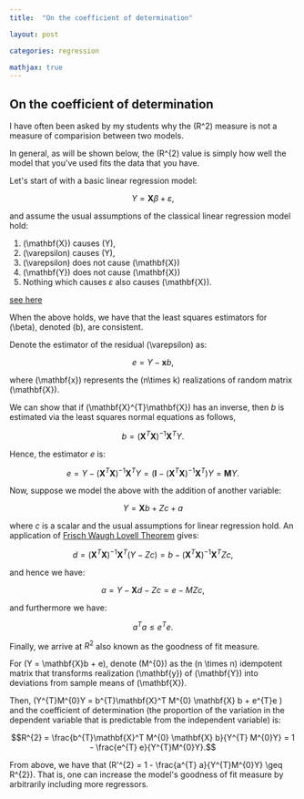 ```yaml
---
title:  "On the coefficient of determination"

layout: post

categories: regression

mathjax: true
---
```


## On the coefficient of determination


I have often been asked by my students why the \(R^2\) measure is not a measure of comparision between two models. 

In general, as will be shown below, the \(R^{2\) value is simply how well the model that you've used fits the data that you have.

Let's start of with a basic linear regression model:

$$ Y = \mathbf{X}\beta + \varepsilon, $$

and assume the usual assumptions of the classical linear regression model hold:

1. \(\mathbf{X}\) causes \(Y\),
2. \(\varepsilon\) causes \(Y\),
3. \(\varepsilon\) does not cause \(\mathbf{X}\)
4. \(\mathbf{Y}\) does not cause \(\mathbf{X}\)
5. Nothing which causes $\varepsilon$ also causes \(\mathbf{X}\).

[see here](https://stats.stackexchange.com/q/59639)


When the above holds, we have that the least squares estimators for \(\beta\), denoted \(b\), are consistent.

Denote the estimator of the residual \(\varepsilon\) as:

$$ e = Y - \mathbf{x}b,$$

where \(\mathbf{x}\) represents the \(n\times k\) realizations of random matrix \(\mathbf{X}\).

We can show that if \(\mathbf{X}^{T}\mathbf{X}\) has an inverse, then $b$ is estimated via the least squares normal equations as follows, 

$$b = (\mathbf{X}^{T}\mathbf{X})^{-1}\mathbf{X}^{T}Y.$$

Hence, the estimator $e$ is:

$$e = Y - (\mathbf{X}^{T}\mathbf{X})^{-1}\mathbf{X}^{T}Y = (\mathbf{I} - (\mathbf{X}^{T}\mathbf{X})^{-1}\mathbf{X}^{T})Y = \mathbf{M}Y.$$

Now, suppose we model the above with the addition of another variable:

$$Y = \mathbf{X}b + Zc + a$$

where $c$ is a scalar and the usual assumptions for linear regression hold. An application of [Frisch Waugh Lovell Theorem](https://en.wikipedia.org/wiki/Frisch%E2%80%93Waugh%E2%80%93Lovell_theorem) gives:

$$ d = (\mathbf{X}^{T}\mathbf{X})^{-1}\mathbf{X}^{T}(Y - Zc) = b - (\mathbf{X}^{T}\mathbf{X})^{-1}\mathbf{X}^{T}Zc,$$

and hence we have:

$$a = Y - \mathbf{X}d - Zc = e - MZc,$$

and furthermore we have:

$$a^{T}a \leq e^{T}e.$$

Finally, we arrive at $R^{2}$ also known as the goodness of fit measure.

For \(Y = \mathbf{X}b + e\), denote \(M^{0}\) as the \(n \times n\) idempotent matrix that transforms realization \(\mathbf{y}\) of \(\mathbf{Y}\) into deviations from sample means of \(\mathbf{X}\).

Then, \(Y^{T}M^{0}Y = b^{T}\mathbf{X}^T M^{0} \mathbf{X} b + e^{T}e \) and the coefficient of determination (the proportion of the variation in the dependent variable that is predictable from the independent variable) is:

$$R^{2} = \frac{b^{T}\mathbf{X}^T M^{0} \mathbf{X} b}{Y^{T} M^{0}Y} = 1 - \frac{e^{T} e}{Y^{T}M^{0}Y}.$$

From above, we have that \(R'^{2} = 1 - \frac{a^{T} a}{Y^{T}M^{0}Y} \geq R^{2}\). That is, one can increase the model's goodness of fit measure by arbitrarily including more regressors.  
